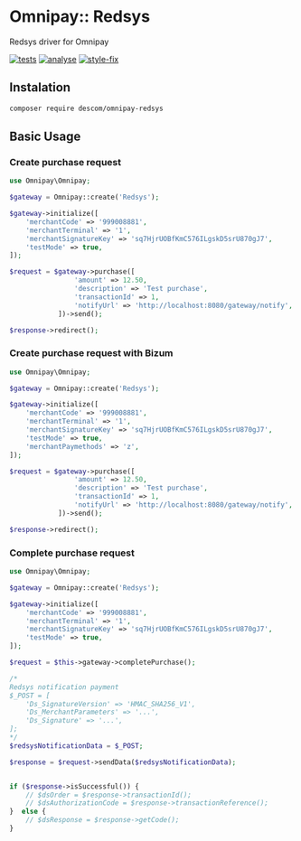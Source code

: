 # Omnipay:: Redsys

Redsys driver for Omnipay

[![tests](https://github.com/descom-es/omnipay-redsys/actions/workflows/tests.yml/badge.svg)](https://github.com/descom-es/omnipay-redsys/actions/workflows/tests.yml)
[![analyse](https://github.com/descom-es/omnipay-redsys/actions/workflows/analyse.yml/badge.svg)](https://github.com/descom-es/omnipay-redsys/actions/workflows/analyse.yml)
[![style-fix](https://github.com/descom-es/omnipay-redsys/actions/workflows/style-fix.yml/badge.svg)](https://github.com/descom-es/omnipay-redsys/actions/workflows/style-fix.yml)

## Instalation

```sh
composer require descom/omnipay-redsys
```

## Basic Usage

### Create purchase request

```php
use Omnipay\Omnipay;

$gateway = Omnipay::create('Redsys');

$gateway->initialize([
    'merchantCode' => '999008881',
    'merchantTerminal' => '1',
    'merchantSignatureKey' => 'sq7HjrUOBfKmC576ILgskD5srU870gJ7',
    'testMode' => true,
]);

$request = $gateway->purchase([
                'amount' => 12.50,
                'description' => 'Test purchase',
                'transactionId' => 1,
                'notifyUrl' => 'http://localhost:8080/gateway/notify',
            ])->send();

$response->redirect();
```

### Create purchase request with Bizum

```php
use Omnipay\Omnipay;

$gateway = Omnipay::create('Redsys');

$gateway->initialize([
    'merchantCode' => '999008881',
    'merchantTerminal' => '1',
    'merchantSignatureKey' => 'sq7HjrUOBfKmC576ILgskD5srU870gJ7',
    'testMode' => true,
    'merchantPaymethods' => 'z',
]);

$request = $gateway->purchase([
                'amount' => 12.50,
                'description' => 'Test purchase',
                'transactionId' => 1,
                'notifyUrl' => 'http://localhost:8080/gateway/notify',
            ])->send();

$response->redirect();
```

### Complete purchase request

```php
use Omnipay\Omnipay;

$gateway = Omnipay::create('Redsys');

$gateway->initialize([
    'merchantCode' => '999008881',
    'merchantTerminal' => '1',
    'merchantSignatureKey' => 'sq7HjrUOBfKmC576ILgskD5srU870gJ7',
    'testMode' => true,
]);

$request = $this->gateway->completePurchase();

/*
Redsys notification payment
$_POST = [
    'Ds_SignatureVersion' => 'HMAC_SHA256_V1',
    'Ds_MerchantParameters' => '...',
    'Ds_Signature' => '...',
];
*/
$redsysNotificationData = $_POST;

$response = $request->sendData($redsysNotificationData);


if ($response->isSuccessful()) {
    // $dsOrder = $response->transactionId();
    // $dsAuthorizationCode = $response->transactionReference();
}  else {
    // $dsResponse = $response->getCode();
}
```
